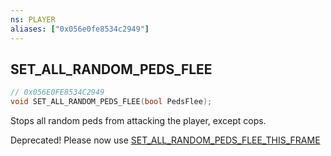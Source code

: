 ```yaml
---
ns: PLAYER
aliases: ["0x056e0fe8534c2949"]
---
```

## SET_ALL_RANDOM_PEDS_FLEE

```c
// 0x056E0FE8534C2949
void SET_ALL_RANDOM_PEDS_FLEE(bool PedsFlee);
```

Stops all random peds from attacking the player, except cops.

Deprecated! Please now use [SET_ALL_RANDOM_PEDS_FLEE_THIS_FRAME](#_0x471D2FF42A94B4F2)

